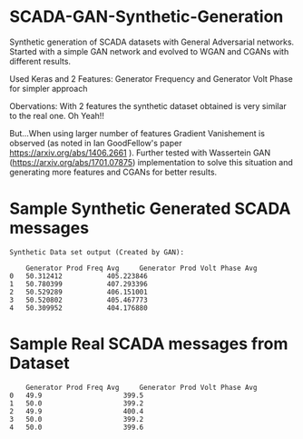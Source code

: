 # SCADA-GAN-Synthetic-Generation

Synthetic generation of SCADA datasets with General Adversarial networks.
Started with a simple GAN network and evolved to WGAN and CGANs with different results.

Used Keras and 2 Features: Generator Frequency and Generator Volt Phase for simpler approach

Obervations: With 2 features the synthetic dataset obtained is very similar to the real one. Oh Yeah!!

But...When using larger number of features Gradient Vanishement is observed (as noted in Ian GoodFellow's paper https://arxiv.org/abs/1406.2661 ). Further tested with Wassertein GAN (https://arxiv.org/abs/1701.07875) implementation to solve this situation and generating more features and CGANs for better results.



# Sample Synthetic Generated SCADA messages 

```
Synthetic Data set output (Created by GAN):

	Generator Prod Freq Avg 	Generator Prod Volt Phase Avg
0 	50.312412 			405.223846
1 	50.780399 			407.293396
2 	50.529289 			406.151001
3 	50.520802 			405.467773
4 	50.309952 			404.176880
```


# Sample Real SCADA messages from Dataset


```
	Generator Prod Freq Avg 	Generator Prod Volt Phase Avg
0 	49.9 					399.5
1 	50.0 					399.2
2 	49.9 					400.4
3 	50.0 					399.2
4 	50.0 					399.6
```
